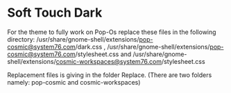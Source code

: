 # Soft Touch Dark
For the theme to fully work on Pop-Os replace these files in the following directory: 
/usr/share/gnome-shell/extensions/pop-cosmic@system76.com/dark.css ,
/usr/share/gnome-shell/extensions/pop-cosmic@system76.com/stylesheet.css
and /usr/share/gnome-shell/extensions/cosmic-workspaces@system76.com/stylesheet.css

Replacement files is giving in the folder Replace. (There are two folders namely: pop-cosmic and cosmic-workspaces)
